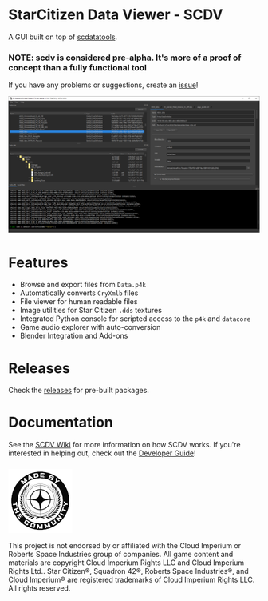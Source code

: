# StarCitizen Data Viewer - SCDV

A GUI built on top of [scdatatools](https://gitlab.com/scmodding/frameworks/scdatatools).

### NOTE: scdv is considered pre-alpha. It's more of a proof of concept than a fully functional tool

If you have any problems or suggestions, create an [issue](https://gitlab.com/scmodding/tools/scdv/-/issues/new)!

![SCDV Screenshot](docs/assets/SCDV_screenshot.png "SCDV Screenshot")

# Features

- Browse and export files from `Data.p4k`
- Automatically converts `CryXmlb` files
- File viewer for human readable files
- Image utilities for Star Citizen `.dds` textures
- Integrated Python console for scripted access to the `p4k` and `datacore`
- Game audio explorer with auto-conversion
- Blender Integration and Add-ons

# Releases

Check the [releases](https://gitlab.com/scmodding/tools/scdv/-/releases) for pre-built packages.


# Documentation

See the [SCDV Wiki](https://gitlab.com/scmodding/tools/scdv/-/wikis/home) for more information on how SCDV works. If you're interested in helping out, check out the [Developer Guide](https://gitlab.com/scmodding/tools/scdv/-/wikis/Developer-Guide)!

###

![MadeByTheCommunity](docs/assets/MadeByTheCommunity_Black.png "Made By The Community")

This project is not endorsed by or affiliated with the Cloud Imperium or Roberts Space Industries group of companies.
All game content and materials are copyright Cloud Imperium Rights LLC and Cloud Imperium Rights Ltd..  Star Citizen®,
Squadron 42®, Roberts Space Industries®, and Cloud Imperium® are registered trademarks of Cloud Imperium Rights LLC.
All rights reserved.
